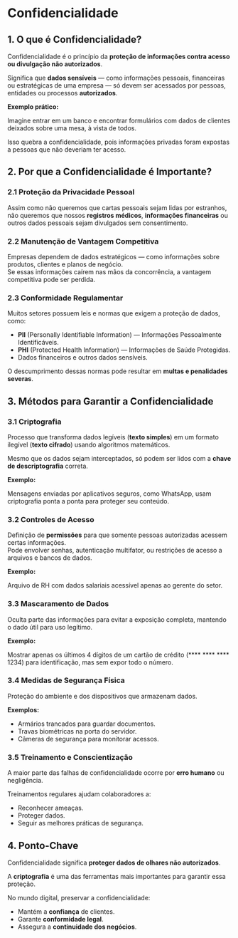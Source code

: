# Confidencialidade 

## 1. O que é Confidencialidade?

Confidencialidade é o princípio da **proteção de informações contra acesso ou divulgação não autorizados**.  

Significa que **dados sensíveis** — como informações pessoais, financeiras ou estratégicas de uma empresa — só devem ser acessados por pessoas, entidades ou processos **autorizados**.

**Exemplo prático:**  

Imagine entrar em um banco e encontrar formulários com dados de clientes deixados sobre uma mesa, à vista de todos. 

Isso quebra a confidencialidade, pois informações privadas foram expostas a pessoas que não deveriam ter acesso.


## 2. Por que a Confidencialidade é Importante?

### 2.1 Proteção da Privacidade Pessoal

Assim como não queremos que cartas pessoais sejam lidas por estranhos, não queremos que nossos **registros médicos**, **informações financeiras** ou outros dados pessoais sejam divulgados sem consentimento.

### 2.2 Manutenção de Vantagem Competitiva

Empresas dependem de dados estratégicos — como informações sobre produtos, clientes e planos de negócio.  
Se essas informações caírem nas mãos da concorrência, a vantagem competitiva pode ser perdida.

### 2.3 Conformidade Regulamentar

Muitos setores possuem leis e normas que exigem a proteção de dados, como:

- **PII** (Personally Identifiable Information) — Informações Pessoalmente Identificáveis.
- **PHI** (Protected Health Information) — Informações de Saúde Protegidas.
- Dados financeiros e outros dados sensíveis.

O descumprimento dessas normas pode resultar em **multas e penalidades severas**.

## 3. Métodos para Garantir a Confidencialidade

### 3.1 Criptografia
Processo que transforma dados legíveis (**texto simples**) em um formato ilegível (**texto cifrado**) usando algoritmos matemáticos. 

Mesmo que os dados sejam interceptados, só podem ser lidos com a **chave de descriptografia** correta.

**Exemplo:** 

Mensagens enviadas por aplicativos seguros, como WhatsApp, usam criptografia ponta a ponta para proteger seu conteúdo.


### 3.2 Controles de Acesso
Definição de **permissões** para que somente pessoas autorizadas acessem certas informações.  
Pode envolver senhas, autenticação multifator, ou restrições de acesso a arquivos e bancos de dados.

**Exemplo:** 

Arquivo de RH com dados salariais acessível apenas ao gerente do setor.


### 3.3 Mascaramento de Dados
Oculta parte das informações para evitar a exposição completa, mantendo o dado útil para uso legítimo.

**Exemplo:**

 Mostrar apenas os últimos 4 dígitos de um cartão de crédito (**** **** **** 1234) para identificação, mas sem expor todo o número.


### 3.4 Medidas de Segurança Física

Proteção do ambiente e dos dispositivos que armazenam dados.

**Exemplos:**

- Armários trancados para guardar documentos.
- Travas biométricas na porta do servidor.
- Câmeras de segurança para monitorar acessos.


### 3.5 Treinamento e Conscientização

A maior parte das falhas de confidencialidade ocorre por **erro humano** ou negligência. 

Treinamentos regulares ajudam colaboradores a:

- Reconhecer ameaças.
- Proteger dados.
- Seguir as melhores práticas de segurança.


## 4. Ponto-Chave

Confidencialidade significa **proteger dados de olhares não autorizados**.  

A **criptografia** é uma das ferramentas mais importantes para garantir essa proteção.  

No mundo digital, preservar a confidencialidade:

- Mantém a **confiança** de clientes.
- Garante **conformidade legal**.
- Assegura a **continuidade dos negócios**.
